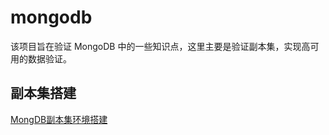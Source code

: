 # mongodb

该项目旨在验证 MongoDB 中的一些知识点，这里主要是验证副本集，实现高可用的数据验证。


## 副本集搭建

<a href="[MongDB副本集环境搭建 · ChaFano/mongodb Wiki (github.com)](https://github.com/ChaFano/mongodb/wiki/MongDB副本集环境搭建)">MongDB副本集环境搭建</a>









